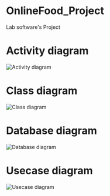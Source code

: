 # OnlineFood_Project
Lab software's Project

# Activity diagram
![Activity diagram](https://uupload.ir/files/izdd_activity_diagram2.jpeg)

# Class diagram
![Class diagram](https://uupload.ir/files/q77i_class_diagram2.jpeg)

# Database diagram
![Database diagram](https://uupload.ir/files/l7m_datebase_diagram2.jpeg)

# Usecase diagram
![Usecase diagram](https://uupload.ir/files/bui7_usecase_diagram2.jpeg)
